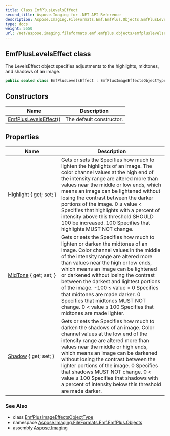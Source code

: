 ```yaml
---
title: Class EmfPlusLevelsEffect
second_title: Aspose.Imaging for .NET API Reference
description: Aspose.Imaging.FileFormats.Emf.EmfPlus.Objects.EmfPlusLevelsEffect class. The LevelsEffect object specifies adjustments to the highlights midtones and shadows of an image
type: docs
weight: 5550
url: /net/aspose.imaging.fileformats.emf.emfplus.objects/emfpluslevelseffect/
---
```

## EmfPlusLevelsEffect class

The LevelsEffect object specifies adjustments to the highlights, midtones, and shadows of an image.

```csharp
public sealed class EmfPlusLevelsEffect : EmfPlusImageEffectsObjectType
```

## Constructors

| Name | Description |
| --- | --- |
| [EmfPlusLevelsEffect](emfpluslevelseffect/)() | The default constructor. |

## Properties

| Name | Description |
| --- | --- |
| [Highlight](../../aspose.imaging.fileformats.emf.emfplus.objects/emfpluslevelseffect/highlight/) { get; set; } | Gets or sets the Specifies how much to lighten the highlights of an image. The color channel values at the high end of the intensity range are altered more than values near the middle or low ends, which means an image can be lightened without losing the contrast between the darker portions of the image. 0 ≤ value &lt; Specifies that highlights with a percent of intensity above this threshold SHOULD 100 be increased. 100 Specifies that highlights MUST NOT change. |
| [MidTone](../../aspose.imaging.fileformats.emf.emfplus.objects/emfpluslevelseffect/midtone/) { get; set; } | Gets or sets the Specifies how much to lighten or darken the midtones of an image. Color channel values in the middle of the intensity range are altered more than values near the high or low ends, which means an image can be lightened or darkened without losing the contrast between the darkest and lightest portions of the image. -100 ≤ value &lt; 0 Specifies that midtones are made darker. 0 Specifies that midtones MUST NOT change. 0 &lt; value ≤ 100 Specifies that midtones are made lighter. |
| [Shadow](../../aspose.imaging.fileformats.emf.emfplus.objects/emfpluslevelseffect/shadow/) { get; set; } | Gets or sets the Specifies how much to darken the shadows of an image. Color channel values at the low end of the intensity range are altered more than values near the middle or high ends, which means an image can be darkened without losing the contrast between the lighter portions of the image. 0 Specifies that shadows MUST NOT change. 0 &lt; value ≤ 100 Specifies that shadows with a percent of intensity below this threshold are made darker. |

### See Also

* class [EmfPlusImageEffectsObjectType](../emfplusimageeffectsobjecttype/)
* namespace [Aspose.Imaging.FileFormats.Emf.EmfPlus.Objects](../../aspose.imaging.fileformats.emf.emfplus.objects/)
* assembly [Aspose.Imaging](../../)


